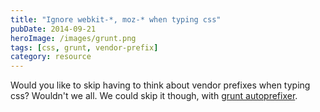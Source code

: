```yaml
---
title: "Ignore webkit-*, moz-* when typing css"
pubDate: 2014-09-21
heroImage: /images/grunt.png
tags: [css, grunt, vendor-prefix]
category: resource
---
```


Would you like to skip having to think about vendor prefixes when typing css? Wouldn't we all. We could skip it though, with [grunt autoprefixer](http://css-tricks.com/autoprefixer/).
